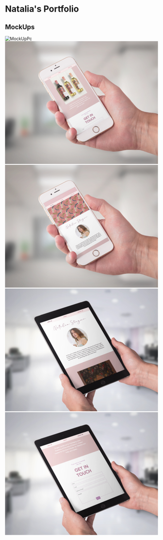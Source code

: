 # Natalia's Portfolio

## MockUps

<img src="/mockupweb/mockuppc.jpg" alt="MockUpPc"> 
<img src="/mockupweb/MockUpPhone.jpg" alt="MockUpPhone"> 
<img src="/mockupweb/MockUpPhone2.jpg" alt="MockUpPhone2">
<img src="/mockupweb/MockupTablet.jpg" alt="MockUpTablet">
<img src="/mockupweb/MockUpTablet2.jpg" alt="MockUpTablet2">


